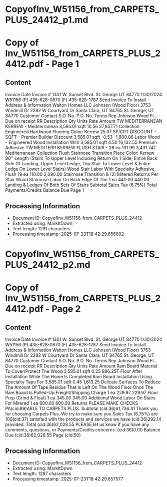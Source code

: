 # CopyofInv_W51156_from_CARPETS_PLUS_24412_p1.md

<!--
chunk_id: CopyofInv_W51156_from_CARPETS_PLUS_24412_p1
source: Copy of Inv_W51156_from_CARPETS_PLUS_24412.pdf
page: 1
category: other
hash: 5b53c2c64f7d71b5e4799db939d5e684c4bda68888e0c1713452d2a1e47faa68
-->

# Copy of Inv_W51156_from_CARPETS_PLUS_24412.pdf - Page 1

## Content
Invoice
Date Invoice #
1301 W. Sunset Blvd. St. George UT 84770 1/30/2024 W51156
(P) 435-628-0870 (F) 435-628-1787
Send Invoice To Install Address & Information
Walton Homes LLC Johnson (Wood Floor)
3753 Windmill Dr 2282 W Courtyard Dr
Santa Clara, UT 84765 St. George, UT 84770
Customer Contact S.O. No. P.O. No. Terms Rep
Johnson Wood Fl... Due on receipt RR
Description Qty Units Rate Amount
TW MEDITERRANEAN KERREW - Mediterranean 3,585.01 sqft 10.56 37,857.71
Collection Engineered Hardwood Flooring Color:
Kerrew 25.07 SF/CRT
DISCOUNT - SQFT - Premier Builder Discount 3,585.01 sqft -0.53 -1,900.06
Labor Wood - Engineered Wood Installation With 3,585.01 sqft 4.50 16,132.55
Premium Adhesive
TW MEDITERR KERREW FLUSH STAIR - 26 ea 131.99 3,431.74T
Mediterranean Collection Flush Stairnose
Transition Piece Color: Kerrew 90'' Length (Stairs
To Upper Level Including Return On 1 Side,
Entire Back Side Of Landing, Upper Level Ledge,
Top Stair To Lower Level & Entire Ledge On
Lower Level Stairs)
Wood Stair Labor With Specialty Adhesive, Flush 19 ea 110.00 2,090.00
Stairnose Transition & (2) Mitered Returns Per
Stair
Wood Stairnose Labor On Back Edge Of The 1 ea 440.00 440.00
Landing & Ledges Of Both Sets Of Stairs
Subtotal
Sales Tax (6.75%)
Total
Payments/Credits
Balance Due
Page 1

## Processing Information
- Document ID: CopyofInv_W51156_from_CARPETS_PLUS_24412
- Extracted using: MarkItDown
- Text length: 1291 characters
- Processing timestamp: 2025-07-23T18:42:29.656892


# CopyofInv_W51156_from_CARPETS_PLUS_24412_p2.md

<!--
chunk_id: CopyofInv_W51156_from_CARPETS_PLUS_24412_p2
source: Copy of Inv_W51156_from_CARPETS_PLUS_24412.pdf
page: 2
category: other
hash: 5b53c2c64f7d71b5e4799db939d5e684c4bda68888e0c1713452d2a1e47faa68
-->

# Copy of Inv_W51156_from_CARPETS_PLUS_24412.pdf - Page 2

## Content
Invoice
Date Invoice #
1301 W. Sunset Blvd. St. George UT 84770 1/30/2024 W51156
(P) 435-628-0870 (F) 435-628-1787
Send Invoice To Install Address & Information
Walton Homes LLC Johnson (Wood Floor)
3753 Windmill Dr 2282 W Courtyard Dr
Santa Clara, UT 84765 St. George, UT 84770
Customer Contact S.O. No. P.O. No. Terms Rep
Johnson Wood Fl... Due on receipt RR
Description Qty Units Rate Amount
Ram Board Material To Cover/Protect The Wood 3,585.01 sqft 0.25 896.25T
Floor After Installation While The Home Is
Completed
Ram Board Installation Using Specialty Tape For 3,585.01 sqft 0.45 1,613.25
Delicate Surfaces To Reduce The Amount Of
Tape Residue That Is Left On The Wood Floor
Once The Ram Board Is Pulled-Up
Freight/Shipping Charge 1 ea 229.97 229.97
Floor Prep (Grind & Float) 1 ea 345.00 345.00
Additional Wood Labor On Stairs For Mitered 1 ea 600.00 600.00
Returns
PLEASE MAKE CHECKS PA(cid:89)ABLE TO CARPETS PLUS.
Subtotal
(cid:36)61,736.41
Thank you for choosing Carpets Plus. We try to make sure you
Sales Tax (6.75%)
are 100(cid:37) satisfied with the products and services we have (cid:36)292.14
provided.
Total
(cid:36)62,028.55
PLEASE let us know if you have any comments, questions, or
Payments/Credits
concerns. (cid:36)0.00
Balance Due
(cid:36)62,028.55
Page (cid:50)

## Processing Information
- Document ID: CopyofInv_W51156_from_CARPETS_PLUS_24412
- Extracted using: MarkItDown
- Text length: 1287 characters
- Processing timestamp: 2025-07-23T18:42:29.657577